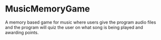 # MusicMemoryGame
A memory based game for music where users give the program audio files and the program will quiz the user on what song is being played and awarding points.

